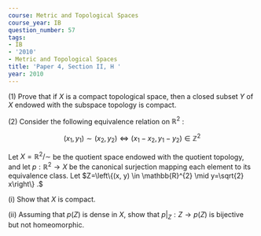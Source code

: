 ```yaml
---
course: Metric and Topological Spaces
course_year: IB
question_number: 57
tags:
- IB
- '2010'
- Metric and Topological Spaces
title: 'Paper 4, Section II, H '
year: 2010
---
```




(1) Prove that if $X$ is a compact topological space, then a closed subset $Y$ of $X$ endowed with the subspace topology is compact.

(2) Consider the following equivalence relation on $\mathbb{R}^{2}$ :

$$\left(x_{1}, y_{1}\right) \sim\left(x_{2}, y_{2}\right) \Longleftrightarrow\left(x_{1}-x_{2}, y_{1}-y_{2}\right) \in \mathbb{Z}^{2}$$

Let $X=\mathbb{R}^{2} / \sim$ be the quotient space endowed with the quotient topology, and let $p: \mathbb{R}^{2} \rightarrow X$ be the canonical surjection mapping each element to its equivalence class. Let $Z=\left\{(x, y) \in \mathbb{R}^{2} \mid y=\sqrt{2} x\right\} .$

(i) Show that $X$ is compact.

(ii) Assuming that $p(Z)$ is dense in $X$, show that $\left.p\right|_{Z}: Z \rightarrow p(Z)$ is bijective but not homeomorphic.
